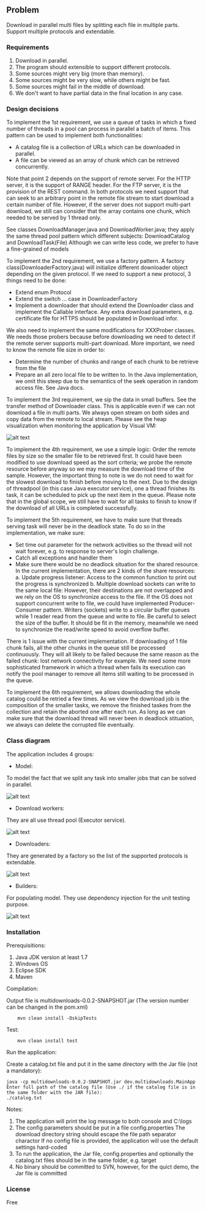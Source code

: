 ## Problem

Download in parallel multi files by splitting each file in multiple parts. Support multiple protocols and extendable. 

### Requirements
1. Download in parallel.
2. The program should extensible to support different protocols.
3. Some sources might very big (more than memory).
4. Some sources might be very slow, while others might be fast.
5. Some sources might fail in the middle of download.
6. We don't want to have partial data in the final location in any case.

### Design decisions

To implement the 1st requirement, we use a queue of tasks in which a fixed number of threads in a pool can process in parallel a batch of items. This pattern can be used to implement both functionalities:
* A catalog file is a collection of URLs which can be downloaded in parallel.
* A file can be viewed as an array of chunk which can be retrieved concurrently.

Note that point 2 depends on the support of remote server. For the HTTP server, it is the support of RANGE header. For the FTP server, it is the provision of the REST command.
In both protocols we need support that can seek to an arbitrary point in the remote file stream to start download a certain number of file.
However, if the server does not support multi-part download, we still can consider that the array contains one chunk, which needed to be served by 1 thread only.

See classes DownloadManager.java and DownloadWorker.java; they apply the same thread pool pattern which different subjects: DownloadCatalog and DownloadTask(File)
Although we can write less code, we prefer to have a fine-grained of models

To implement the 2nd requirement, we use a factory pattern. A factory class(DownloaderFactory.java) will initialize different downloader object depending on the given protocol. If we need to support a new protocol, 3 things need to be done:
* Extend enum Protocol
* Extend the switch ... case in DownloaderFactory
* Implement a downloader that should extend the Downloader class and implement the Callable interface. Any extra download parameters, e.g. certificate file for HTTPS should be populated in Download infor.

We also need to implement the same modifications for XXXProber classes. We needs those probers because before downloading we need to detect if the remote server supports multi-part download.
More important, we need to know the remote file size in order to:
* Determine the number of chunks and range of each chunk to be retrieve from the file
* Prepare an all zero local file to be written to. In the Java implementation, we omit this steep due to the semantics of the seek operation in random access file. See Java docs.

To implement the 3rd requirement, we sip the data in small buffers. See the transfer method of Downloader class. This is applicable even if we can not download a file in multi parts. We always open stream on both sides and copy data from the remote to local stream.
Please see the heap visualization when monitoring the application by Visual VM:

![alt text](screenshots/VisualVM.png "Heap visualization")

To implement the 4th requirement, we use a simple logic: Order the remote files by size so the smaller file to be retrieved first. It could have been modified to use download speed as the sort criteria; we probe the remote resource before anyway so we may measure the download time of the sample.
However, the important thing to note is we do not need to wait for the slowest download to finish before moving to the next. Due to the design of threadpool (in this case Java executor service), one a thread finishes its task, it can be scheduled to pick up the next item in the queue.
Please note that in the global scope, we still have to wait for all tasks to finish to know if the download of all URLs is completed successfully.

To implement the 5th requirement, we have to make sure that threads serving task will never be in the deadlock state. To do so in the implementation, we make sure:
* Set time out parameter for the network activities so the thread will not wait forever, e.g. to response to server's login challenge.
* Catch all exceptions and handler them
* Make sure there would be no deadlock situation for the shared resource. In the current implementation, there are 2 kinds of the share resources:
    a. Update progress listener: Access to the common function to print out the progress is synchronized
	b. Multiple download sockets can write to the same local file: However, their destinations are not overlapped and we rely on the OS to synchronize access to the file. If the OS does not support concurrent write to file, we could have implemented Producer-Consumer pattern.
	   Writers (sockets) write to a circular buffer queues while 1 reader read from the queue and write to file. Be careful to select the size of the buffer. It should be fit in the memory, meanwhile we need to synchronize the read/write speed to avoid overflow buffer.
	   
There is 1 issue with the current implementation. If downloading of 1 file chunk fails, all the other chunks in the queue still be processed continuously. They will all likely to be failed because the same reason as the failed chunk: lost network connectivity for example.
We need some more sophisticated framework in which a thread when fails its execution can notify the pool manager to remove all items still waiting to be processed in the queue.

To implement the 6th requirement, we allows downloading the whole catalog could be retried a few times. As we view the download job is the composition of the smaller tasks, we remove the finished taskes from the collection and retain the aborted one after each run.
As long as we can make sure that the download thread will never been in deadlock stituation, we always can delete the corrupted file eventually. 	   

### Class diagram

The application includes 4 groups:

* Model:

To model the fact that we split any task into smaller jobs that can be solved in parallel.

![alt text](screenshots/Models.png "Model")

* Download workers:

They are all use thread pool (Executor service).

![alt text](screenshots/DownloadWorkers.png "Download workers")

* Downloaders:

They are generated by a factory so the list of the supported protocols is extendable.

![alt text](screenshots/Downloader.jpg "Downloaders")

* Builders:

For populating model. They use dependency injection for the unit testing purpose.

![alt text](screenshots/Builders.png "Builders")


### Installation

Prerequisitions:
 
1. Java JDK version at least 1.7
2. Windows OS
3. Eclipse SDK
4. Maven

Compilation:

Output file is multidownloads-0.0.2-SNAPSHOT.jar (The version number can be changed in the pom.xml)
```
    mvn clean install -DskipTests
```

Test:
```
    mvn clean install test
```

Run the application:

Create a catalog.txt file and put it in the same directory with the Jar file (not a mandatory):
```
java -cp multidownloads-0.0.2-SNAPSHOT.jar dev.multidownloads.MainApp
Enter full path of the catalog file (Use ./ if the catalog file is in the same folder with the JAR file):
./catalog.txt
```

Notes:

1. The application will print the log message to both console and C:\logs
2. The config parameters should be put in a file config.properties
   The download directory string should escape the file path separator charactor
   If no config file is provided, the application will use the default settings hard-coded
3. To run the application, the Jar file, config.properties and optionally the catalog.txt files should be in the same folder, e.g. target
4. No binary should be committed to SVN, however, for the quict demo, the Jar file is committed   

### License

Free
